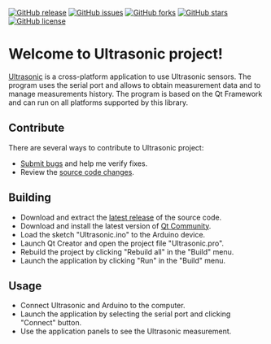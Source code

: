 [![GitHub release](https://img.shields.io/github/release/Grandbrain/Ultrasonic.svg)](https://github.com/Grandbrain/Ultrasonic/releases)
[![GitHub issues](https://img.shields.io/github/issues/Grandbrain/Ultrasonic.svg)](https://github.com/Grandbrain/Ultrasonic/issues)
[![GitHub forks](https://img.shields.io/github/forks/Grandbrain/Ultrasonic.svg)](https://github.com/Grandbrain/Ultrasonic/network/members)
[![GitHub stars](https://img.shields.io/github/stars/Grandbrain/Ultrasonic.svg)](https://github.com/Grandbrain/Ultrasonic/stargazers)
[![GitHub license](https://img.shields.io/github/license/Grandbrain/Ultrasonic.svg)](https://github.com/Grandbrain/Ultrasonic/blob/master/LICENSE)

# Welcome to Ultrasonic project!

[Ultrasonic](https://github.com/Grandbrain/Ultrasonic) is a cross-platform application to use Ultrasonic sensors. The program uses the serial port and allows to obtain measurement data and to manage measurements history. The program is based on the Qt Framework and can run on all platforms supported by this library.


## Contribute

There are several ways to contribute to Ultrasonic project:
* [Submit bugs](https://github.com/Grandbrain/Ultrasonic/issues) and help me verify fixes.
* Review the [source code changes](https://github.com/Grandbrain/Ultrasonic/pulls).


## Building

*  Download and extract the [latest release](https://github.com/Grandbrain/Ultrasonic/releases) of the source code.
*  Download and install the latest version of [Qt Community](https://www.qt.io/ru/download-open-source).
*  Load the sketch "Ultrasonic.ino" to the Arduino device.
*  Launch Qt Creator and open the project file "Ultrasonic.pro".
*  Rebuild the project by clicking "Rebuild all" in the "Build" menu.
*  Launch the application by clicking "Run" in the "Build" menu.


## Usage

* Connect Ultrasonic and Arduino to the computer.
* Launch the application by selecting the serial port and clicking "Connect" button.
* Use the application panels to see the Ultrasonic measurement.
